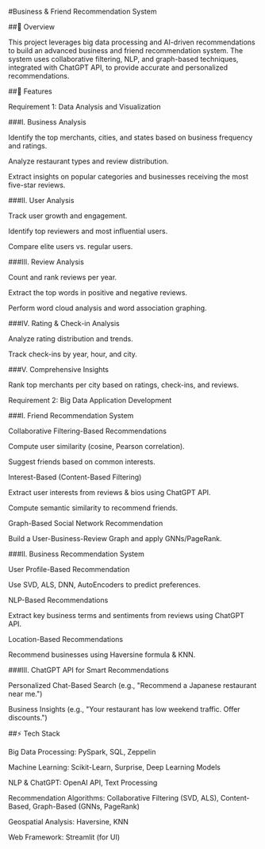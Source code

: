 #Business & Friend Recommendation System

##📌 Overview

This project leverages big data processing and AI-driven recommendations to build an advanced business and friend recommendation system. The system uses collaborative filtering, NLP, and graph-based techniques, integrated with ChatGPT API, to provide accurate and personalized recommendations.

##🚀 Features

Requirement 1: Data Analysis and Visualization

###I. Business Analysis

Identify the top merchants, cities, and states based on business frequency and ratings.

Analyze restaurant types and review distribution.

Extract insights on popular categories and businesses receiving the most five-star reviews.

###II. User Analysis

Track user growth and engagement.

Identify top reviewers and most influential users.

Compare elite users vs. regular users.

###III. Review Analysis

Count and rank reviews per year.

Extract the top words in positive and negative reviews.

Perform word cloud analysis and word association graphing.

###IV. Rating & Check-in Analysis

Analyze rating distribution and trends.

Track check-ins by year, hour, and city.

###V. Comprehensive Insights

Rank top merchants per city based on ratings, check-ins, and reviews.

Requirement 2: Big Data Application Development

###I. Friend Recommendation System

Collaborative Filtering-Based Recommendations

Compute user similarity (cosine, Pearson correlation).

Suggest friends based on common interests.

Interest-Based (Content-Based Filtering)

Extract user interests from reviews & bios using ChatGPT API.

Compute semantic similarity to recommend friends.

Graph-Based Social Network Recommendation

Build a User-Business-Review Graph and apply GNNs/PageRank.

###II. Business Recommendation System

User Profile-Based Recommendation

Use SVD, ALS, DNN, AutoEncoders to predict preferences.

NLP-Based Recommendations

Extract key business terms and sentiments from reviews using ChatGPT API.

Location-Based Recommendations

Recommend businesses using Haversine formula & KNN.

###III. ChatGPT API for Smart Recommendations

Personalized Chat-Based Search (e.g., "Recommend a Japanese restaurant near me.")

Business Insights (e.g., "Your restaurant has low weekend traffic. Offer discounts.")

##⚡ Tech Stack

Big Data Processing: PySpark, SQL, Zeppelin

Machine Learning: Scikit-Learn, Surprise, Deep Learning Models

NLP & ChatGPT: OpenAI API, Text Processing

Recommendation Algorithms: Collaborative Filtering (SVD, ALS), Content-Based, Graph-Based (GNNs, PageRank)

Geospatial Analysis: Haversine, KNN

Web Framework: Streamlit (for UI)